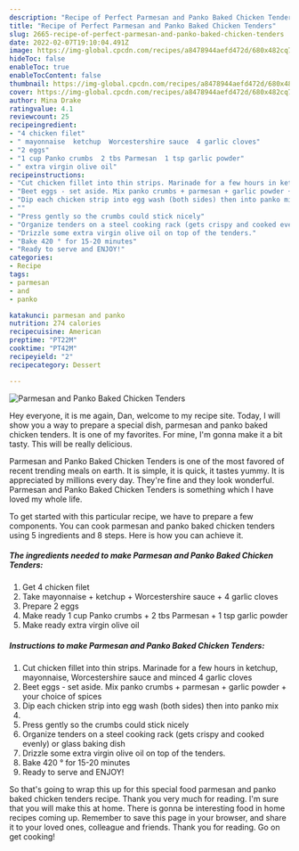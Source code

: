 ```yaml
---
description: "Recipe of Perfect Parmesan and Panko Baked Chicken Tenders"
title: "Recipe of Perfect Parmesan and Panko Baked Chicken Tenders"
slug: 2665-recipe-of-perfect-parmesan-and-panko-baked-chicken-tenders
date: 2022-02-07T19:10:04.491Z
image: https://img-global.cpcdn.com/recipes/a8478944aefd472d/680x482cq70/parmesan-and-panko-baked-chicken-tenders-recipe-main-photo.jpg
hideToc: false
enableToc: true
enableTocContent: false
thumbnail: https://img-global.cpcdn.com/recipes/a8478944aefd472d/680x482cq70/parmesan-and-panko-baked-chicken-tenders-recipe-main-photo.jpg
cover: https://img-global.cpcdn.com/recipes/a8478944aefd472d/680x482cq70/parmesan-and-panko-baked-chicken-tenders-recipe-main-photo.jpg
author: Mina Drake
ratingvalue: 4.1
reviewcount: 25
recipeingredient:
- "4 chicken filet"
- " mayonnaise  ketchup  Worcestershire sauce  4 garlic cloves"
- "2 eggs"
- "1 cup Panko crumbs  2 tbs Parmesan  1 tsp garlic powder"
- " extra virgin olive oil"
recipeinstructions:
- "Cut chicken fillet into thin strips. Marinade for a few hours in ketchup, mayonnaise, Worcestershire sauce and minced 4 garlic cloves"
- "Beet eggs - set aside. Mix panko crumbs + parmesan + garlic powder + your choice of spices"
- "Dip each chicken strip into egg wash (both sides) then into panko mix"
- ""
- "Press gently so the crumbs could stick nicely"
- "Organize tenders on a steel cooking rack (gets crispy and cooked evenly) or glass baking dish"
- "Drizzle some extra virgin olive oil on top of the tenders."
- "Bake 420 ° for 15-20 minutes"
- "Ready to serve and ENJOY!"
categories:
- Recipe
tags:
- parmesan
- and
- panko

katakunci: parmesan and panko 
nutrition: 274 calories
recipecuisine: American
preptime: "PT22M"
cooktime: "PT42M"
recipeyield: "2"
recipecategory: Dessert

---
```



![Parmesan and Panko Baked Chicken Tenders](https://img-global.cpcdn.com/recipes/a8478944aefd472d/680x482cq70/parmesan-and-panko-baked-chicken-tenders-recipe-main-photo.jpg)

Hey everyone, it is me again, Dan, welcome to my recipe site. Today, I will show you a way to prepare a special dish, parmesan and panko baked chicken tenders. It is one of my favorites. For mine, I'm gonna make it a bit tasty. This will be really delicious.



Parmesan and Panko Baked Chicken Tenders is one of the most favored of recent trending meals on earth. It is simple, it is quick, it tastes yummy. It is appreciated by millions every day. They're fine and they look wonderful. Parmesan and Panko Baked Chicken Tenders is something which I have loved my whole life.


To get started with this particular recipe, we have to prepare a few components. You can cook parmesan and panko baked chicken tenders using 5 ingredients and 8 steps. Here is how you can achieve it.

<!--inarticleads1-->

##### The ingredients needed to make Parmesan and Panko Baked Chicken Tenders:

1. Get 4 chicken filet
1. Take  mayonnaise + ketchup + Worcestershire sauce + 4 garlic cloves
1. Prepare 2 eggs
1. Make ready 1 cup Panko crumbs + 2 tbs Parmesan + 1 tsp garlic powder
1. Make ready  extra virgin olive oil




<!--inarticleads2-->

##### Instructions to make Parmesan and Panko Baked Chicken Tenders:

1. Cut chicken fillet into thin strips. Marinade for a few hours in ketchup, mayonnaise, Worcestershire sauce and minced 4 garlic cloves
1. Beet eggs - set aside. Mix panko crumbs + parmesan + garlic powder + your choice of spices
1. Dip each chicken strip into egg wash (both sides) then into panko mix
1. 
1. Press gently so the crumbs could stick nicely
1. Organize tenders on a steel cooking rack (gets crispy and cooked evenly) or glass baking dish
1. Drizzle some extra virgin olive oil on top of the tenders.
1. Bake 420 ° for 15-20 minutes
1. Ready to serve and ENJOY!



So that's going to wrap this up for this special food parmesan and panko baked chicken tenders recipe. Thank you very much for reading. I'm sure that you will make this at home. There is gonna be interesting food in home recipes coming up. Remember to save this page in your browser, and share it to your loved ones, colleague and friends. Thank you for reading. Go on get cooking!
